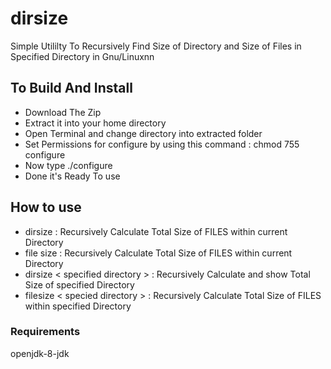 # dirsize
Simple Utililty To Recursively Find Size of Directory and Size of Files in Specified Directory in Gnu/Linuxnn

## To Build And Install 

+ Download The Zip
+ Extract it into your home directory
+ Open Terminal and change directory into extracted folder
+ Set Permissions for configure by using this command : chmod 755 configure
+ Now type ./configure 
+ Done it's Ready To use
## How to use 
+ dirsize : Recursively  Calculate Total Size of FILES within current Directory
+ file size : Recursively  Calculate Total Size of FILES within current Directory
+ dirsize < specified directory > : Recursively  Calculate and show Total Size of specified Directory  
+ filesize < specied directory > : Recursively  Calculate Total Size of FILES within specified Directory

### Requirements
openjdk-8-jdk
